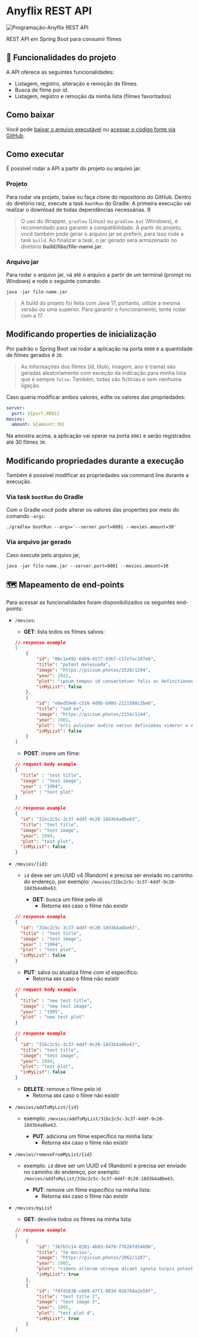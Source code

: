 # Anyflix REST API

![Programação-Anyflix REST API](https://user-images.githubusercontent.com/8989346/224768169-287d5f36-a934-4b4b-bf70-b27676b67945.png)

REST API em Spring Boot para consumir filmes

## 🔨 Funcionalidades do projeto

A API oferece as seguintes funcionalidades:

- Listagem, registro, alteração e remoção de filmes.
- Busca de filme por id.
- Listagem, registro e remoção da minha lista (filmes favoritados)

## Como baixar

Você pode [baixar o arquivo executável](https://github.com/alura-cursos/anyflix-rest-api/releases/download/v0.0.1/anyflix-rest-api.jar) ou [acessar o código fonte via GitHub](https://github.com/alura-cursos/anyflix-rest-api/tree/dev).

## Como executar

É possível rodar a API a partir do projeto ou arquivo jar.

### Projeto

Para rodar via projeto, baixe ou faça clone do repositório do GitHub. Dentro do diretório raiz, execute a task `bootRun` do Gradle. A primeira execução vai realizar o download de todas dependências necessárias.
9
> O uso do Wrapper, `gradlew` (Linux)  ou `gradlew.bat` (Windows), é recomendado para garantir a compatibilidade. A partir do projeto, você também pode gerar o arquivo jar se preferir, para isso rode a task `build`. Ao finalizar a task, o jar gerado será armazenado no diretório **build/libs/file-name.jar**.

### Arquivo jar

Para rodar o arquivo jar, vá até o arquivo a partir de um terminal (prompt no Windows) e rode o seguinte comando:

```
java -jar file-name.jar
```

> A build do projeto foi feita com Java 17, portanto, utilize a mesma versão ou uma superior. Para garantir o funcionamento, tente rodar com a 17.

## Modificando properties de inicialização

Por padrão o Spring Boot vai rodar a aplicação na porta `8080` e a quantidade de filmes gerados é `20`.

> As informações dos filmes (id, título, imagem, ano e trama) são geradas aleatoriamente com exceção da indicação para minha lista que é sempre `false`. Também, todas são fictícias e sem nenhuma ligação.

Caso queria modificar ambos valores, edite os valores das propriedades:

```yaml
server:
  port: ${port:8081}
movies:
  amount: ${amount:30}
```

Na amostra acima, a aplicação vai operar na porta `8081` e serão registrados até 30 filmes `30`.

## Modificando propriedades durante a execução

Também é possível modificar as propriedades via command line durante a execução.

### Via task `bootRun` do Gradle

Com o Gradle você pode alterar os valores das properties por meio do comando `-args`:

```
./gradlew bootRun --args='--server.port=8081 --movies.amount=30'
```

### Via arquivo jar gerado

Caso execute pelo arquivo jar,

```
java -jar file-name.jar --server.port=8081 --movies.amount=30
```

## 🗺️ Mapeamento de end-points

Para acessar as funcionalidades foram disponibilizados os seguintes end-points:

- `/movies`:
    - **GET**: lista todos os filmes salvos:

  ```json
  // response example
  [
      {
          "id": "06c1e492-64b9-4177-93b7-c17e7ac107e6",
          "title": "putent malesuada",
          "image": "https://picsum.photos/2528/1294",
          "year": 2022,
          "plot": "ipsum tempus id consectetuer felis ac definitiones quaerendum graece dolore deterruisset movet te dicat auctor vocent adipiscing vestibulum indoctum accusata voluptaria suscipit fugit mediocritatem",
          "inMyList": false
      },
      {
          "id": "e6ed59e8-c516-4d8b-b90d-2121588c2be6",
          "title": "sed ex",
          "image": "https://picsum.photos/2154/1144",
          "year": 1961,
          "plot": "orci pulvinar audire varius definiebas viderer a veniam etiam doctus inciderint mediocrem postulant nulla expetendis veritus sanctus lorem mollis senserit decore dis appareat viderer",
          "inMyList": false
      }
  ]
  ```

    - **POST**: insere um filme:
  
  ```json
  // request body example
  {
    "title" : "test title",
    "image" : "test image",
    "year" : "1994",
    "plot" : "test plot"
  }

  // response example
  {
    "id": "31bc2c5c-3c37-4ddf-9c20-18d3b4a8be63",
    "title": "test title",
    "image": "test image",
    "year": 1994,
    "plot": "test plot",
    "inMyList": false
  }
  ```

- `/movies/{id}`:
  - `id` deve ser um UUID v4 (Random) e precisa ser enviado no caminho do endereço, por exemplo: `/movies/31bc2c5c-3c37-4ddf-9c20-18d3b4a8be63`.

    - **GET**: busca um filme pelo id:
      - Retorna `404` caso o filme não existir

  ```json
  // response example
  {
    "id": "31bc2c5c-3c37-4ddf-9c20-18d3b4a8be63",
    "title" : "test title",
    "image" : "test image",
    "year" : "1994",
    "plot" : "test plot",
    "inMyList": false
  }
  ```
  
    - **PUT**: salva ou atualiza filme com id específico:
      - Retorna `404` caso o filme não existir

  ```json
  // request body example
  {
    "title" : "new test title",
    "image" : "new test image",
    "year" : "1995",
    "plot" : "new test plot"
  }

  // response example
  {
    "id": "31bc2c5c-3c37-4ddf-9c20-18d3b4a8be63",
    "title": "test title",
    "image": "test image",
    "year": 1994,
    "plot": "test plot",
    "inMyList": false
  }
  ```

    - **DELETE**: remove o filme pelo id
      - Retorna `404` caso o filme não existir

- `/movies/addToMyList/{id}`
  - exemplo: `/movies/addToMyList/31bc2c5c-3c37-4ddf-9c20-18d3b4a8be63`. 

    - **PUT**: adiciona um filme específico na minha lista:
      - Retorna `404` caso o filme não existir

- `/movies/removeFromMyList/{id}`
  - exemplo: `id` deve ser um UUID v4 (Random) e precisa ser enviado no caminho do endereço, por exemplo: `/movies/addToMyList/31bc2c5c-3c37-4ddf-9c20-18d3b4a8be63`. 

    - **PUT**: remove um filme específico na minha lista:
      - Retorna `404` caso o filme não existir

- `/movies/myList`

    - **GET**: devolve todos os filmes na minha lista:

  ```json
  // response example
  [
      {
          "id": "367b7c14-0201-4b03-9478-f7626fd5469b",
          "title": "te mucius",
          "image": "https://picsum.photos/2062/1287",
          "year": 1905,
          "plot": "ridens alterum utroque dicant ignota turpis potenti ex vestibulum quisque instructior aliquam nam sapien liber graeco pericula semper similique repudiandae sodales neglegentur praesent vitae gubergren dico",
          "inMyList": true
      },
      {
          "id": "f0fd1630-cb89-47f1-993d-01b764a2e59f",
          "title": "test title 2",
          "image": "test image 3",
          "year": 1995,
          "plot": "test plot 4",
          "inMyList": true
      }
  ]
  ```
